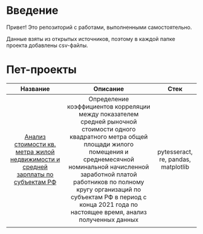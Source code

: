# Введение
Привет! Это репозиторий с работами, выполненными самостоятельно.

Данные взяты из открытых источников, поэтому в каждой папке проекта добавлены csv-файлы.

# Пет-проекты

| Название  | Описание | Стек |
| :-: | :-: | :-: |
| [Анализ стоимости кв. метра жилой недвижимости и средней зарплаты по субъектам РФ](https://github.com/Alexe1ch57/pet_projects/tree/main/pet_1_prices_salary) | Определение коэффициентов корреляции между показателем средней рыночной стоимости одного квадратного метра общей площади жилого помещения и среднемесячной номинальной начисленной заработной платой работников по полному кругу организаций по субъектам РФ в период с конца 2021 года по настоящее время, анализ полученных данных | pytesseract, re, pandas, matplotlib |
|  |  |   |
